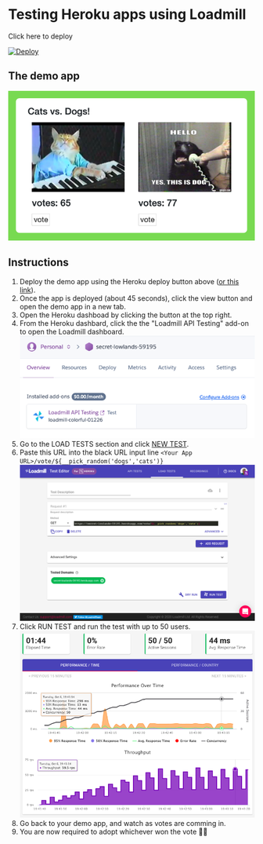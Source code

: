 # Testing Heroku apps using Loadmill
Click here to deploy

[![Deploy](https://www.herokucdn.com/deploy/button.svg)](https://heroku.com/deploy?template=https://github.com/loadmill/heroku-button-demo/blob/master)

## The demo app
![](public/demo.png)

## Instructions
1. Deploy the demo app using the Heroku deploy button above ([or this link](https://heroku.com/deploy?template=https://github.com/loadmill/heroku-button-demo/blob/master)).
2. Once the app is deployed (about 45 seconds), click the view button and open the demo app in a new tab.
3. Open the Heroku dashboad by clicking the button at the top right.
4. From the Heroku dashbard, click the the "Loadmill API Testing" add-on to open the Loadmill dashboard.
![](public/addon.png)
5. Go to the LOAD TESTS section and click [NEW TEST](https://www.loadmill.com/app/tester).
6. Paste this URL into the black URL input line `<Your App URL>/vote/${__pick_random('dogs','cats')}`
![](public/test.png)
7. Click RUN TEST and run the test with up to 50 users.
![](public/load.png)
8. Go back to your demo app, and watch as votes are comming in.
9. You are now required to adopt whichever won the vote 🤷‍♂️
